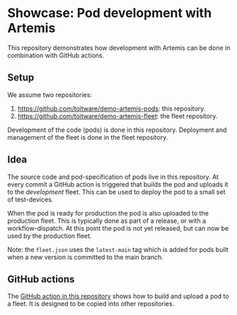 # Showcase: Pod development with Artemis

This repository demonstrates how development with Artemis can be done in
combination with GitHub actions.

## Setup

We assume two repositories:
1. https://github.com/toitware/demo-artemis-pods: this repository.
2. https://github.com/toitware/demo-artemis-fleet: the fleet repository.

Development of the code (pods) is done in this repository. Deployment and
management of the fleet is done in the fleet repository.

## Idea

The source code and pod-specification of pods live in this repository.
At every commit a GitHub action is triggered that builds the pod and
uploads it to the *development* fleet. This can be used to deploy the
pod to a small set of test-devices.

When the pod is ready for production the pod is also uploaded to the
production fleet. This is typically done as part of a release, or
with a workflow-dispatch. At this point the pod is not yet released, but
can now be used by the production fleet.

Note: the `fleet.json` uses the `latest-main` tag which is added for pods
built when a new version is committed to the main branch.

## GitHub actions

The [GitHub action in this repository](.github/workflows/ci.yml) shows
how to build and upload a pod to a fleet. It is designed to be copied
into other repositories.
